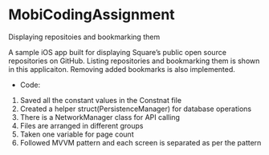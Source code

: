 # MobiCodingAssignment
Displaying repositoies and bookmarking them 

A sample iOS app built for displaying Square’s public open source repositories on GitHub. Listing repositories and bookmarking them is shown in this applicaiton. Removing added bookmarks is also implemented.
 
* Code: 

1. Saved all the constant values in the Constnat file
2. Created a helper struct(PersistenceManager) for database operations
3. There is a NetworkManager class for API calling 
4. Files are arranged in different groups
5. Taken one variable for page count
6. Followed MVVM pattern and each screen is separated as per the pattern

